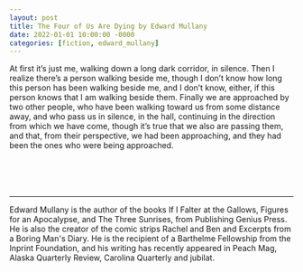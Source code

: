 ```yaml
---
layout: post
title: The Four of Us Are Dying by Edward Mullany
date: 2022-01-01 10:00:00 -0000
categories: [fiction, edward_mullany]
---
```

<div class="story">
At first it’s just me, walking down a long dark corridor, in silence. Then I realize there’s a person walking beside me, though I don’t know how long this person has been walking beside me, and I don’t know, either, if this person knows that I am walking beside them. Finally we are approached by two other people, who have been walking toward us from some distance away, and who pass us in silence, in the hall, continuing in the direction from which we have come, though it’s true that we also are passing them, and that, from their perspective, we had been approaching, and they had been the ones who were being approached.  
</div>
<br><br>
<br><br>
<hr>
Edward Mullany is the author of the books If I Falter at the Gallows, Figures for an Apocalypse, and The Three Sunrises, from Publishing Genius Press. He is also the creator of the comic strips Rachel and Ben and Excerpts from a Boring Man's Diary. He is the recipient of a Barthelme Fellowship from the Inprint Foundation, and his writing has recently appeared in Peach Mag, Alaska Quarterly Review, Carolina Quarterly and jubilat.
